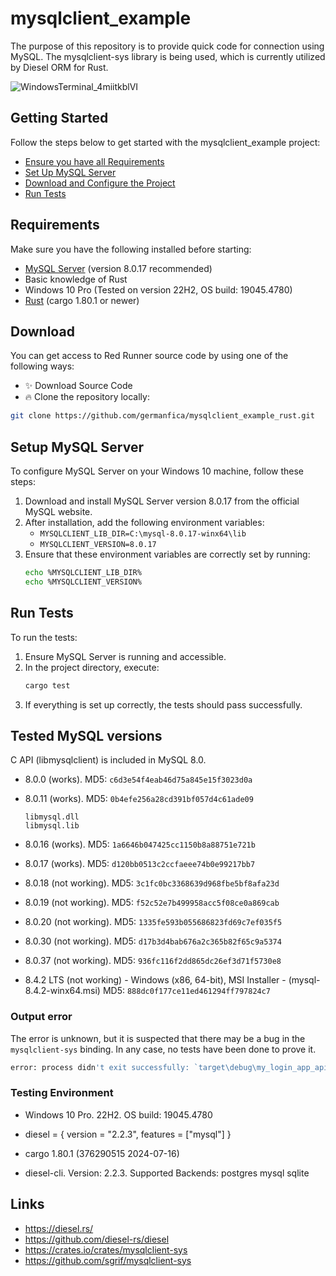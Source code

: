 # mysqlclient_example

The purpose of this repository is to provide quick code for connection using MySQL. The mysqlclient-sys library is being used, which is currently utilized by Diesel ORM for Rust.

![WindowsTerminal_4miitkblVI](https://github.com/user-attachments/assets/007ff286-5f5a-42cb-bd4e-888ac54bd2c7)

## Getting Started

Follow the steps below to get started with the mysqlclient_example project:

- [Ensure you have all Requirements](#requirements)
- [Set Up MySQL Server](#setup-mysql-server)
- [Download and Configure the Project](#download)
- [Run Tests](#run-tests)

## Requirements

Make sure you have the following installed before starting:

- [MySQL Server](https://dev.mysql.com/downloads/mysql/) (version 8.0.17 recommended)
- Basic knowledge of Rust
- Windows 10 Pro (Tested on version 22H2, OS build: 19045.4780)
- [Rust](https://www.rust-lang.org/) (cargo 1.80.1 or newer)

## Download

You can get access to Red Runner source code by using one of the following ways:
- :sparkles: Download Source Code
- :fire: Clone the repository locally:
```bash
git clone https://github.com/germanfica/mysqlclient_example_rust.git
```

## Setup MySQL Server

To configure MySQL Server on your Windows 10 machine, follow these steps:

1. Download and install MySQL Server version 8.0.17 from the official MySQL website.
2. After installation, add the following environment variables:
   - `MYSQLCLIENT_LIB_DIR=C:\mysql-8.0.17-winx64\lib`
   - `MYSQLCLIENT_VERSION=8.0.17`
3. Ensure that these environment variables are correctly set by running:
   ```bash
   echo %MYSQLCLIENT_LIB_DIR%
   echo %MYSQLCLIENT_VERSION%
   ```

## Run Tests

To run the tests:

1. Ensure MySQL Server is running and accessible.
2. In the project directory, execute:
   ```bash
   cargo test
   ```
3. If everything is set up correctly, the tests should pass successfully.

## Tested MySQL versions

C API (libmysqlclient) is included in MySQL 8.0.

- 8.0.0 (works). MD5: `c6d3e54f4eab46d75a845e15f3023d0a`

- 8.0.11 (works). MD5: `0b4efe256a28cd391bf057d4c61ade09`

    ```
    libmysql.dll
    libmysql.lib
    ```

- 8.0.16 (works). MD5: `1a6646b047425cc1150b8a88751e721b`

- 8.0.17 (works). MD5: `d120bb0513c2ccfaeee74b0e99217bb7`

- 8.0.18 (not working). MD5: `3c1fc0bc3368639d968fbe5bf8afa23d`

- 8.0.19 (not working). MD5: `f52c52e7b499958acc5f08ce0a869cab`

- 8.0.20 (not working). MD5: `1335fe593b055686823fd69c7ef035f5`

- 8.0.30 (not working). MD5: `d17b3d4bab676a2c365b82f65c9a5374`

- 8.0.37 (not working). MD5: `936fc116f2dd865dc26ef3d71f5730e8`

- 8.4.2 LTS (not working) - Windows (x86, 64-bit), MSI Installer	- (mysql-8.4.2-winx64.msi)	MD5: `888dc0f177ce11ed461294ff797824c7`

### Output error

The error is unknown, but it is suspected that there may be a bug in the `mysqlclient-sys` binding. In any case, no tests have been done to prove it.

```bash
error: process didn't exit successfully: `target\debug\my_login_app_api.exe` (exit code: 0xc0000135, STATUS_DLL_NOT_FOUND)
```

### Testing Environment

- Windows 10 Pro. 22H2. OS build: 19045.4780

- diesel = { version = "2.2.3", features = ["mysql"] }

- cargo 1.80.1 (376290515 2024-07-16)

- diesel-cli. Version: 2.2.3. Supported Backends: postgres mysql sqlite

## Links

- https://diesel.rs/
- https://github.com/diesel-rs/diesel
- https://crates.io/crates/mysqlclient-sys
- https://github.com/sgrif/mysqlclient-sys
